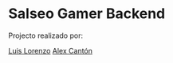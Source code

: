 # Salseo Gamer Backend

Projecto realizado por:

[Luis Lorenzo](https://github.com/rojo5/)
[Alex Cantón](https://github.com/alexcanDvlpr/)

